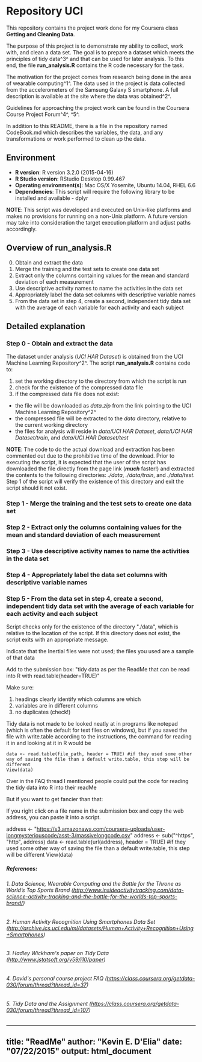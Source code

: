# Repository UCI
This repository contains the project work done for my Coursera class __Getting and Cleaning Data__.

The purpose of this project is to demonstrate my ability to collect, work with, and clean a data set. The goal is to prepare a dataset which meets the principles of tidy data^3^ and that can be used for later analysis.  To this end, the file __run_analysis.R__ contains the R code necessary for the task.

The motivation for the project comes from research being done in the area of wearable computing^1^.  The data used in the project is data collected from the accelerometers of the Samsung Galaxy S smartphone. A full description is available at the site where the data was obtained^2^.

Guidelines for approaching the project work can be found in the Coursera Course Project Forum^4^, ^5^.

In addition to this README, there is a file in the repository named CodeBook.md which describes the variables, the data, and any transformations or work performed to clean up the data.

## Environment
* __R version__: R version 3.2.0 (2015-04-16)
* __R Studio version__: RStudio Desktop 0.99.467
* __Operating environment(s)__: Mac OS/X Yosemite, Ubuntu 14.04, RHEL 6.6
* __Dependencies__: This script will require the following library to be installed and available - dplyr

**NOTE**:  This script was developed and executed on Unix-like platforms and makes no provisions for running on a non-Unix platform.  A future version may take into consideration the target execution platform and adjust paths accordingly.

## Overview of run_analysis.R
0. Obtain and extract the data
1. Merge the training and the test sets to create one data set
2. Extract only the columns containing values for the mean and standard deviation of each measurement
3. Use descriptive activity names to name the activities in the data set
4. Appropriately label the data set columns with descriptive variable names
5. From the data set in step 4, create a second, independent tidy data set with the average of each variable for each activity and each subject

## Detailed explanation
### Step 0 - Obtain and extract the data  
The dataset under analysis (*UCI HAR Dataset*) is obtained from the UCI Machine Learning Repository^2^.  The script __run_analysis.R__ contains code to:

1. set the working directory to the directory from which the script is run  
2. check for the existence of the compressed data file  
3. if the compressed data file does not exist:  
+ the file will be downloaded as *data.zip* from the link pointing to the UCI Machine Learning Repository^2^  
+ the compressed file will be extracted to the *data* directory, relative to the current working directory  
+ the files for analysis will reside in *data/UCI HAR Dataset*, *data/UCI HAR Dataset/train*, and *data/UCI HAR Dataset/test*  

**NOTE**:  The code to do the actual download and extraction has been commented out due to the prohibitive time of the download.  Prior to executing the script, it is expected that the user of the script has downloaded the file directly from the page link (__*much*__ faster!) and extracted the contents to the following directories: *./data*, *./data/train*, and *./data/test*.  Step 1 of the script will verify the existence of this directory and exit the script should it not exist.

### Step 1 - Merge the training and the test sets to create one data set

### Step 2 - Extract only the columns containing values for the mean and standard deviation of each measurement

### Step 3 - Use descriptive activity names to name the activities in the data set

### Step 4 - Appropriately label the data set columns with descriptive variable names

### Step 5 - From the data set in step 4, create a second, independent tidy data set with the average of each variable for each activity and each subject

Script checks only for the existence of the directory "./data", which is relative to the location of the script.  If this directory does not exist, the script exits with an appropriate message.

Indicate that the Inertial files were not used; the files you used are a sample of that data



Add to the submission box:
"tidy data as per the ReadMe that can be read into R with read.table(header=TRUE)"



Make sure:
1. headings clearly identify which columns are which
2. variables are in different columns
3. no duplicates (check!)






Tidy data is not made to be looked neatly at in programs like notepad (which is often the default for text files on windows), but if you saved the file with write.table according to the instructions, the command for reading it in and looking at it in R would be

    data <- read.table(file_path, header = TRUE) #if they used some other way of saving the file than a default write.table, this step will be different
    View(data)
    
   
   Over in the FAQ thread I mentioned people could put the code for reading the tidy data into R into their readMe

But if you want to get fancier than that:

If you right click on a file name in the submission box and copy the web address, you can paste it into a script.

   address <- "https://s3.amazonaws.com/coursera-uploads/user-longmysteriouscode/asst-3/massivelongcode.csv"
address <- sub("^https", "http", address)
data <- read.table(url(address), header = TRUE) #if they used some other way of saving the file than a default write.table, this step will be different
View(data)





##### __References__:
###### 1. *Data Science, Wearable Computing and the Battle for the Throne as World’s Top Sports Brand* (http://www.insideactivitytracking.com/data-science-activity-tracking-and-the-battle-for-the-worlds-top-sports-brand/)
###### 2. *Human Activity Recognition Using Smartphones Data Set* (http://archive.ics.uci.edu/ml/datasets/Human+Activity+Recognition+Using+Smartphones) 
###### 3. *Hadley Wickham's paper on Tidy Data* (http://www.jstatsoft.org/v59/i10/paper)
###### 4. *David's personal course project FAQ* (https://class.coursera.org/getdata-030/forum/thread?thread_id=37)
###### 5. *Tidy Data and the Assignment* (https://class.coursera.org/getdata-030/forum/thread?thread_id=107)

---
title: "ReadMe"
author: "Kevin E. D'Elia"
date: "07/22/2015"
output: html_document
---